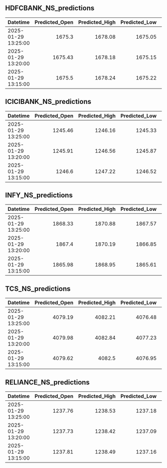 ## HDFCBANK_NS_predictions
| Datetime            |   Predicted_Open |   Predicted_High |   Predicted_Low |   Predicted_Close |   Predicted_Volume |
|:--------------------|-----------------:|-----------------:|----------------:|------------------:|-------------------:|
| 2025-01-29 13:25:00 |          1675.3  |          1678.08 |         1675.05 |           1677.98 |            57238.5 |
| 2025-01-29 13:20:00 |          1675.43 |          1678.18 |         1675.15 |           1678.09 |            57518.6 |
| 2025-01-29 13:15:00 |          1675.5  |          1678.24 |         1675.22 |           1678.14 |            57770.9 |

## ICICIBANK_NS_predictions
| Datetime            |   Predicted_Open |   Predicted_High |   Predicted_Low |   Predicted_Close |   Predicted_Volume |
|:--------------------|-----------------:|-----------------:|----------------:|------------------:|-------------------:|
| 2025-01-29 13:25:00 |          1245.46 |          1246.16 |         1245.33 |           1245.39 |            75901   |
| 2025-01-29 13:20:00 |          1245.91 |          1246.56 |         1245.87 |           1245.93 |            72645.2 |
| 2025-01-29 13:15:00 |          1246.6  |          1247.22 |         1246.52 |           1246.61 |            74087.3 |

## INFY_NS_predictions
| Datetime            |   Predicted_Open |   Predicted_High |   Predicted_Low |   Predicted_Close |   Predicted_Volume |
|:--------------------|-----------------:|-----------------:|----------------:|------------------:|-------------------:|
| 2025-01-29 13:25:00 |          1868.33 |          1870.88 |         1867.57 |           1867.9  |            36225.1 |
| 2025-01-29 13:20:00 |          1867.4  |          1870.19 |         1866.85 |           1867.06 |            34881.3 |
| 2025-01-29 13:15:00 |          1865.98 |          1868.95 |         1865.61 |           1865.72 |            34382.7 |

## TCS_NS_predictions
| Datetime            |   Predicted_Open |   Predicted_High |   Predicted_Low |   Predicted_Close |   Predicted_Volume |
|:--------------------|-----------------:|-----------------:|----------------:|------------------:|-------------------:|
| 2025-01-29 13:25:00 |          4079.19 |          4082.21 |         4076.48 |           4079.68 |            12115.5 |
| 2025-01-29 13:20:00 |          4079.98 |          4082.84 |         4077.23 |           4080.5  |            12009.5 |
| 2025-01-29 13:15:00 |          4079.62 |          4082.5  |         4076.95 |           4080.13 |            11943.1 |

## RELIANCE_NS_predictions
| Datetime            |   Predicted_Open |   Predicted_High |   Predicted_Low |   Predicted_Close |   Predicted_Volume |
|:--------------------|-----------------:|-----------------:|----------------:|------------------:|-------------------:|
| 2025-01-29 13:25:00 |          1237.76 |          1238.53 |         1237.18 |           1238.23 |            66008.6 |
| 2025-01-29 13:20:00 |          1237.73 |          1238.42 |         1237.09 |           1238.22 |            66026.4 |
| 2025-01-29 13:15:00 |          1237.81 |          1238.49 |         1237.16 |           1238.35 |            67680   |

